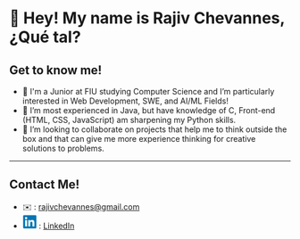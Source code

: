 # 👋 Hey! My name is Rajiv Chevannes, ¿Qué tal?
## Get to know me!
- 👀 I'm a Junior at FIU studying Computer Science and I’m particularly interested in Web Development, SWE, and AI/ML Fields!
- 🌱 I’m most experienced in Java, but have knowledge of C, Front-end (HTML, CSS, JavaScript) am sharpening my Python skills.
- 💞️ I’m looking to collaborate on projects that help me to think outside the box and that can give me more experience thinking for creative solutions to problems.
---
## Contact Me!
- ✉️ : rajivchevannes@gmail.com
- <img src="linkedin-original.svg" width="25" height="25"> : [LinkedIn](https://www.linkedin.com/in/rajiv-chevannes/)
  
<!---
float437/float437 is a ✨ special ✨ repository because its `README.md` (this file) appears on your GitHub profile.
You can click the Preview link to take a look at your changes.
--->
